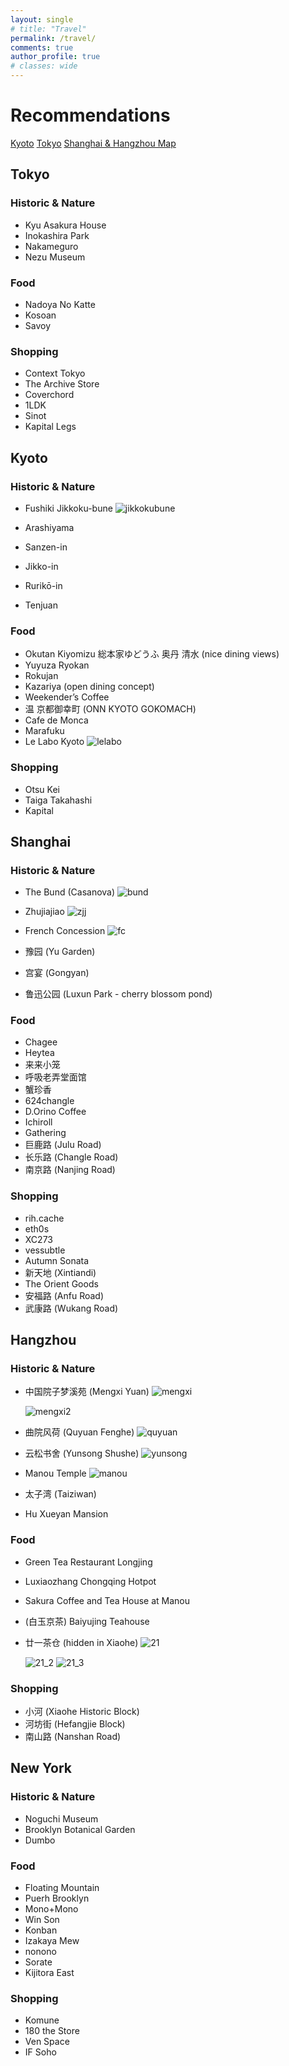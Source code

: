 ```yaml
---
layout: single
# title: "Travel"
permalink: /travel/
comments: true
author_profile: true
# classes: wide
---
```

<!--
# Ranking 

1. Kyoto
2. Shanghai
3. Zhujiajiao
4. Lucerne
5. Tokyo
6. New York
7. Paris
8. Nice
9. Los Angeles
10. San Francisco
11. Manila
12. Barcelona
13. San Diego
-->

# Recommendations

[Kyoto](https://www.google.com/maps/d/u/0/edit?mid=1myDf7hhCDIB0zTT-va7_Ur1ns0nAE2k&usp=sharing)
[Tokyo](https://www.google.com/maps/d/u/0/edit?mid=1rJmsx3ane8e_gNSuajgAnGzL0ZA-0Ow&usp=sharing)
[Shanghai & Hangzhou Map](https://www.google.com/maps/d/u/0/edit?mid=1GvXNFhwESkI5RhZnmCDswGMtR9baabI&usp=sharing)


## Tokyo

### Historic & Nature
- Kyu Asakura House
- Inokashira Park
- Nakameguro
- Nezu Museum

### Food
- Nadoya No Katte
- Kosoan
- Savoy

### Shopping
- Context Tokyo
- The Archive Store
- Coverchord
- 1LDK
- Sinot
- Kapital Legs

## Kyoto

### Historic & Nature
- Fushiki Jikkoku-bune
  <img src="../assets/images/jikkokubune.JPG" alt="jikkokubune" style="max-width: 100%; height: auto;">

- Arashiyama
- Sanzen-in
- Jikko-in
- Rurikō-in 
- Tenjuan

### Food
- Okutan Kiyomizu 総本家ゆどうふ 奥丹 清水 (nice dining views)
- Yuyuza Ryokan
- Rokujan
- Kazariya (open dining concept)
- Weekender’s Coffee
- 温 京都御幸町 (ONN KYOTO GOKOMACH)
- Cafe de Monca
- Marafuku
- Le Labo Kyoto
  <img src="../assets/images/IMG_3013.JPG" alt="lelabo" style="max-width: 100%; height: auto;">

### Shopping
- Otsu Kei
- Taiga Takahashi
- Kapital

## Shanghai

### Historic & Nature
- The Bund (Casanova)
  <img src="../assets/images/bund.JPG" alt="bund" style="max-width: 100%; height: auto;">

- Zhujiajiao
  <img src="../assets/images/zjj.JPG" alt="zjj" style="max-width: 100%; height: auto;">

- French Concession
  <img src="../assets/images/IMG_2996.JPG" alt="fc" style="max-width: 100%; height: auto;">

- 豫园 (Yu Garden)
- 宫宴 (Gongyan)
- 鲁迅公园 (Luxun Park - cherry blossom pond)

### Food
- Chagee
- Heytea
- 来来小笼
- 呼吸老弄堂面馆
- 蟹珍香
- 624changle
- D.Orino Coffee
- Ichiroll
- Gathering
- 巨鹿路 (Julu Road)
- 长乐路 (Changle Road)
- 南京路 (Nanjing Road)

### Shopping
- rih.cache
- eth0s
- XC273
- vessubtle
- Autumn Sonata
- 新天地 (Xintiandi)
- The Orient Goods
- 安福路 (Anfu Road)
- 武康路 (Wukang Road)


## Hangzhou

### Historic & Nature
- 中国院子梦溪苑 (Mengxi Yuan)
  <img src="../assets/images/mengxi.JPG" alt="mengxi" style="max-width: 100%; height: auto;">
  
  <img src="../assets/images/mengxi2.JPG" alt="mengxi2" style="max-width: 100%; height: auto;">

- 曲院风荷 (Quyuan Fenghe)
  <img src="../assets/images/quyuan_fenghe.JPG" alt="quyuan" style="max-width: 100%; height: auto;">

- 云松书舍 (Yunsong Shushe)
  <img src="../assets/images/yunsong.JPG" alt="yunsong" style="max-width: 100%; height: auto;">

- Manou Temple
  <img src="../assets/images/manou.JPG" alt="manou" style="max-width: 100%; height: auto;">
  
- 太子湾 (Taiziwan)
- Hu Xueyan Mansion

### Food
- Green Tea Restaurant Longjing
- Luxiaozhang Chongqing Hotpot
- Sakura Coffee and Tea House at Manou
- (白玉京茶) Baiyujing Teahouse
- 廿一茶仓 (hidden in Xiaohe)
  <img src="../assets/images/21.JPG" alt="21" style="max-width: 100%; height: auto;">
  
  <img src="../assets/images/21_2.JPG" alt="21_2" style="max-width: 100%; height: auto;">
  
  <img src="../assets/images/21_3.JPG" alt="21_3" style="max-width: 100%; height: auto;">

### Shopping
- 小河 (Xiaohe Historic Block)
- 河坊街 (Hefangjie Block)
- 南山路 (Nanshan Road)

## New York

### Historic & Nature
- Noguchi Museum
- Brooklyn Botanical Garden
- Dumbo

### Food
- Floating Mountain
- Puerh Brooklyn
- Mono+Mono
- Win Son
- Konban
- Izakaya Mew
- nonono
- Sorate
- Kijitora East

### Shopping
- Komune
- 180 the Store
- Ven Space
- IF Soho
